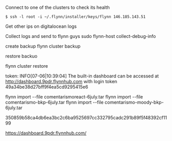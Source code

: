 


Connect to one of the clusters to check its health

```
$ ssh -l root -i ~/.flynn/installer/keys/flynn 146.185.143.51
```

Get other ips on digitalocean logs



Collect logs and send to flynn guys
sudo flynn-host collect-debug-info



create backup
flynn cluster backup

restore backuo

flynn cluster restore


token:
INFO[07-06|10:39:04] The built-in dashboard can be accessed at http://dashboard.9pdr.flynnhub.com with login token 49a34be38d27bff9f4ea5cd9295415e6


flynn import --file comentarismoreact-6july.tar
flynn import --file comentarismo-bkp-6july.tar
flynn import --file comentarismo-moody-bkp-6july.tar

350859b58ca4db6ea3bc2c6ba9525697cc332795cadc291b89f5f48392cf1199


https://dashboard.9pdr.flynnhub.com/
